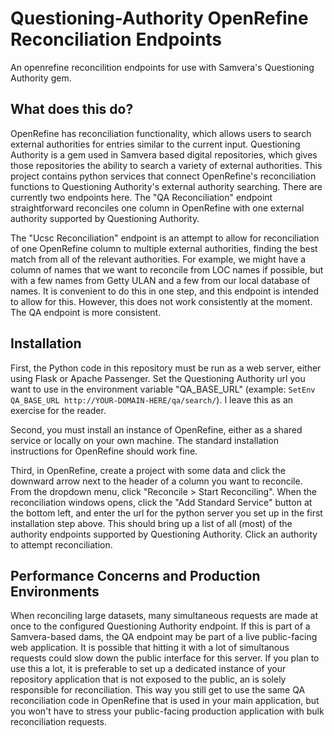 # Questioning-Authority OpenRefine Reconciliation Endpoints
An openrefine reconcilition endpoints for use with Samvera's Questioning Authority gem. 

## What does this do?
OpenRefine has reconciliation functionality, which allows users to search external authorities for entries similar to the current input.
Questioning Authority is a gem used in Samvera based digital repositories, which gives those repositories the ability to search a variety of external authorities.
This project contains python services that connect OpenRefine's reconciliation functions to Questioning Authority's external authority searching.
There are currently two endpoints here. The "QA Reconciliation" endpoint straightforward reconciles one column in OpenRefine with one external authority supported by Questioning Authority.

The "Ucsc Reconciliation" endpoint is an attempt to allow for reconciliation of one OpenRefine column to multiple external authorities, finding the best match from all of the relevant authorities. For example, we might have a column of names that we want to reconcile from LOC names if possible, but with a few names from Getty ULAN and a few from our local database of names. It is convenient to do this in one step, and this endpoint is intended to allow for this. 
However, this does not work consistently at the moment. The QA endpoint is more consistent.

## Installation
First, the Python code in this repository must be run as a web server, either using Flask or Apache Passenger. Set the Questioning Authority url you want to use in the environment variable "QA_BASE_URL" (example: `SetEnv QA_BASE_URL http://YOUR-DOMAIN-HERE/qa/search/`). I leave this as an exercise for the reader.

Second, you must install an instance of OpenRefine, either as a shared service or locally on your own machine. The standard installation instructions for OpenRefine should work fine.

Third, in OpenRefine, create a project with some data and click the downward arrow next to the header of a column you want to reconcile. From the dropdown menu, click "Reconcile > Start Reconciling". When the reconciliation windows opens, click the "Add Standard Service" button at the bottom left, and enter the url for the python server you set up in the first installation step above. This should bring up a list of all (most) of the authority endpoints supported by Questioning Authority. Click an authority to attempt reconciliation.

## Performance Concerns and Production Environments
When reconciling large datasets, many simultaneous requests are made at once to the configured Questioning Authority endpoint. If this is part of a Samvera-based dams, the QA endpoint may be part of a live public-facing web application. It is possible that hitting it with a lot of simultanous requests could slow down the public interface for this server. If you plan to use this a lot, it is preferable to set up a dedicated instance of your repository application that is not exposed to the public, an is solely responsible for reconciliation. This way you still get to use the same QA reconciliation code in OpenRefine that is used in your main application, but you won't have to stress your public-facing production application with bulk reconciliation requests. 
